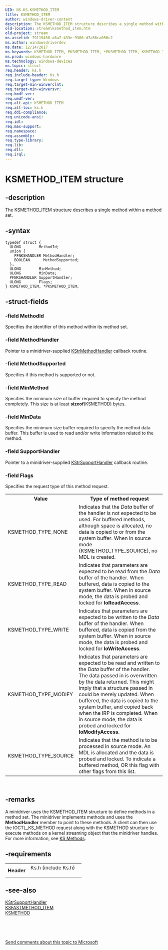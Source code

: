 ```yaml
---
UID: NS.KS.KSMETHOD_ITEM
title: KSMETHOD_ITEM
author: windows-driver-content
description: The KSMETHOD_ITEM structure describes a single method within a method set.
old-location: stream\ksmethod_item.htm
old-project: stream
ms.assetid: 79119458-a6a7-433e-9306-d7a56ca056c2
ms.author: windowsdriverdev
ms.date: 12/14/2017
ms.keywords: KSMETHOD_ITEM, PKSMETHOD_ITEM, *PKSMETHOD_ITEM, KSMETHOD_ITEM
ms.prod: windows-hardware
ms.technology: windows-devices
ms.topic: struct
req.header: ks.h
req.include-header: Ks.h
req.target-type: Windows
req.target-min-winverclnt: 
req.target-min-winversvr: 
req.kmdf-ver: 
req.umdf-ver: 
req.alt-api: KSMETHOD_ITEM
req.alt-loc: ks.h
req.ddi-compliance: 
req.unicode-ansi: 
req.idl: 
req.max-support: 
req.namespace: 
req.assembly: 
req.type-library: 
req.lib: 
req.dll: 
req.irql: 
---
```


# KSMETHOD_ITEM structure



## -description
The KSMETHOD_ITEM structure describes a single method within a method set.



## -syntax

````
typedef struct {
  ULONG        MethodId;
  union {
    PFNKSHANDLER MethodHandler;
    BOOLEAN      MethodSupported;
  };
  ULONG        MinMethod;
  ULONG        MinData;
  PFNKSHANDLER SupportHandler;
  ULONG        Flags;
} KSMETHOD_ITEM, *PKSMETHOD_ITEM;
````


## -struct-fields

### -field MethodId

Specifies the identifier of this method within its method set.


### -field MethodHandler

Pointer to a minidriver-supplied <a href="stream.kstrmethodhandler">KStrMethodHandler</a> callback routine.


### -field MethodSupported

Specifies if this method is supported or not.


### -field MinMethod

Specifies the minimum size of buffer required to specify the method completely. This size is at least <b>sizeof</b>(KSMETHOD) bytes.


### -field MinData

Specifies the minimum size buffer required to specify the method data buffer. This buffer is used to read and/or write information related to the method.


### -field SupportHandler

Pointer to a minidriver-supplied <a href="stream.kstrsupporthandler">KStrSupportHandler</a> callback routine.


### -field Flags

Specifies the request type of this method request.

<table>
<tr>
<th>Value</th>
<th>Type of method request</th>
</tr>
<tr>
<td>
KSMETHOD_TYPE_NONE

</td>
<td>
Indicates that the <i>Data</i> buffer of the handler is not expected to be used. For buffered methods, although space is allocated, no data is copied to or from the system buffer. When in source mode (KSMETHOD_TYPE_SOURCE), no MDL is created.

</td>
</tr>
<tr>
<td>
KSMETHOD_TYPE_READ

</td>
<td>
Indicates that parameters are expected to be read from the <i>Data</i> buffer of the handler. When buffered, data is copied to the system buffer. When in source mode, the data is probed and locked for <b>IoReadAccess</b>.

</td>
</tr>
<tr>
<td>
KSMETHOD_TYPE_WRITE

</td>
<td>
Indicates that parameters are expected to be written to the <i>Data</i> buffer of the handler. When buffered, data is copied from the system buffer. When in source mode, the data is probed and locked for <b>IoWriteAccess</b>.

</td>
</tr>
<tr>
<td>
KSMETHOD_TYPE_MODIFY

</td>
<td>
Indicates that parameters are expected to be read and written to the <i>Data</i> buffer of the handler. The data passed in is overwritten by the data returned. This might imply that a structure passed in could be merely updated. When buffered, the data is copied to the system buffer, and copied back when the IRP is completed. When in source mode, the data is probed and locked for <b>IoModifyAccess</b>.

</td>
</tr>
<tr>
<td>
KSMETHOD_TYPE_SOURCE

</td>
<td>
Indicates that the method is to be processed in source mode. An MDL is allocated and the data is probed and locked. To indicate a buffered method, OR this flag with other flags from this list.

</td>
</tr>
</table>
 


## -remarks
A minidriver uses the KSMETHOD_ITEM structure to define methods in a method set. The minidriver implements methods and uses the <b>MethodHandler</b> member to point to these methods. A client can then use the IOCTL_KS_METHOD request along with the KSMETHOD structure to execute methods on a kernel streaming object that the minidriver handles. For more information, see <a href="https://msdn.microsoft.com/1d7bd6f4-0aaf-4d77-8132-f551fd2ecbd2">KS Methods</a>.


## -requirements
<table>
<tr>
<th width="30%">
Header

</th>
<td width="70%">
<dl>
<dt>Ks.h (include Ks.h)</dt>
</dl>
</td>
</tr>
</table>

## -see-also
<dl>
<dt>
<a href="stream.kstrsupporthandler">KStrSupportHandler</a>
</dt>
<dt>
<a href="..\ks\ns-ks-ksfastmethod_item.md">KSFASTMETHOD_ITEM</a>
</dt>
<dt>
<a href="stream.ksmethod">KSMETHOD</a>
</dt>
</dl>
 

 

<a href="mailto:wsddocfb@microsoft.com?subject=Documentation%20feedback [stream\stream]:%20KSMETHOD_ITEM structure%20 RELEASE:%20(12/14/2017)&amp;body=%0A%0APRIVACY STATEMENT%0A%0AWe use your feedback to improve the documentation. We don't use your email address for any other purpose, and we'll remove your email address from our system after the issue that you're reporting is fixed. While we're working to fix this issue, we might send you an email message to ask for more info. Later, we might also send you an email message to let you know that we've addressed your feedback.%0A%0AFor more info about Microsoft's privacy policy, see http://privacy.microsoft.com/en-us/default.aspx." title="Send comments about this topic to Microsoft">Send comments about this topic to Microsoft</a>

